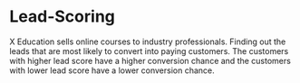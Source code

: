 # Lead-Scoring
X Education sells online courses to industry professionals. Finding out the leads that are most likely to convert into paying customers. The customers with higher lead score have a higher conversion chance and the customers with lower lead score have a lower conversion chance.

